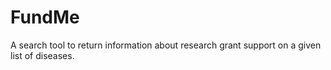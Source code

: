 # FundMe
A search tool to return information about research grant support on a given list of diseases.

